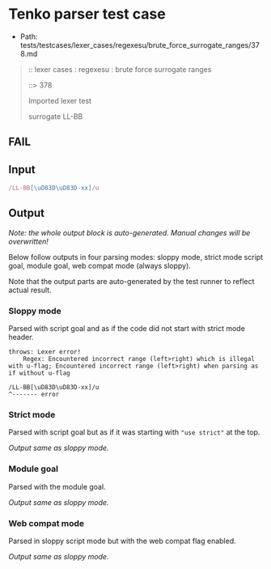 # Tenko parser test case

- Path: tests/testcases/lexer_cases/regexesu/brute_force_surrogate_ranges/378.md

> :: lexer cases : regexesu : brute force surrogate ranges
>
> ::> 378
>
> Imported lexer test
>
> surrogate LL-BB

## FAIL

## Input

`````js
/LL-BB[\uD83D\uD83D-xx]/u
`````

## Output

_Note: the whole output block is auto-generated. Manual changes will be overwritten!_

Below follow outputs in four parsing modes: sloppy mode, strict mode script goal, module goal, web compat mode (always sloppy).

Note that the output parts are auto-generated by the test runner to reflect actual result.

### Sloppy mode

Parsed with script goal and as if the code did not start with strict mode header.

`````
throws: Lexer error!
    Regex: Encountered incorrect range (left>right) which is illegal with u-flag; Encountered incorrect range (left>right) when parsing as if without u-flag

/LL-BB[\uD83D\uD83D-xx]/u
^------- error
`````

### Strict mode

Parsed with script goal but as if it was starting with `"use strict"` at the top.

_Output same as sloppy mode._

### Module goal

Parsed with the module goal.

_Output same as sloppy mode._

### Web compat mode

Parsed in sloppy script mode but with the web compat flag enabled.

_Output same as sloppy mode._

